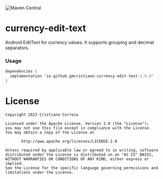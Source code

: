 ![Maven Central](https://img.shields.io/maven-central/v/io.github.gmcristiano/currency-edit-text?versionPrefix=1.0.0)

# currency-edit-text

Android EditText for currency values. It supports grouping and decimal separators.

### Usage

```kotlin
dependencies {
  implementation 'io.github.gmcristiano:currency-edit-text:1.0.0'
}
```

# License

```
Copyright 2023 Cristiano Correia

Licensed under the Apache License, Version 2.0 (the "License");
you may not use this file except in compliance with the License.
You may obtain a copy of the License at

       http://www.apache.org/licenses/LICENSE-2.0

Unless required by applicable law or agreed to in writing, software
distributed under the License is distributed on an "AS IS" BASIS,
WITHOUT WARRANTIES OR CONDITIONS OF ANY KIND, either express or implied.
See the License for the specific language governing permissions and
limitations under the License.
```